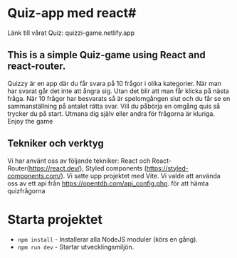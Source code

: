 # Quiz-app med react#

Länk till vårat Quiz: quizzi-game.netlify.app

## This is a simple Quiz-game using React and react-router.

Quizzy är en app där du får svara på 10 frågor i olika kategorier. När man har svarat går det inte att ångra sig. Utan det blir att man får klicka på nästa fråga. När 10 frågor har besvarats så är spelomgången slut och du får se en sammanställning på antalet rätta svar. Vill du påbörja en omgång quis så trycker du på start. Utmana dig själv eller andra för frågorna är kluriga. Enjoy the game

## Tekniker och verktyg

Vi har använt oss av följande tekniker: React och React-Router(https://react.dev/), Styled components (https://styled-components.com/). Vi satte upp projektet med Vite.
Vi valde att använda oss av ett api från https://opentdb.com/api_config.php. för att hämta quizfrågorna

# Starta projektet

- `npm install` - Installerar alla NodeJS moduler (körs en gång).
- `npm run dev` - Startar utvecklingsmiljön.
